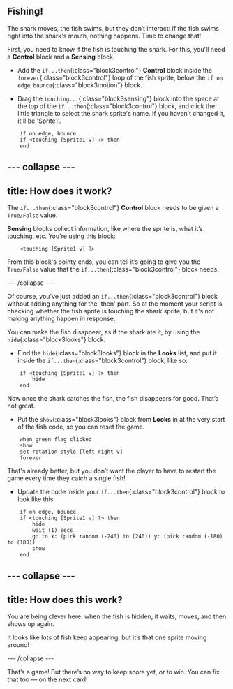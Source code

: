 ## Fishing!

The shark moves, the fish swims, but they don’t interact: if the fish swims right into the shark's mouth, nothing happens. Time to change that!

First, you need to know if the fish is touching the shark. For this, you'll need a **Control** block and a **Sensing** block. 

+ Add the `if...then`{:class="block3control"} **Control** block inside the `forever`{:class="block3control"} loop of the fish sprite, below the `if on edge bounce`{:class="block3motion"} block.

+ Drag the `touching...`{:class="block3sensing"} block into the space at the top of the `if...then`{:class="block3control"} block, and click the little triangle to select the shark sprite's name. If you haven’t changed it, it'll be 'Sprite1'.

```blocks3
    if on edge, bounce
    if <touching [Sprite1 v] ?> then
    end
```

--- collapse ---
---
title: How does it work?
---

The `if...then`{:class="block3control"} **Control** block needs to be given a `True/False` value. 

**Sensing** blocks collect information, like where the sprite is, what it’s touching, etc. You're using this block:

```blocks3
    <touching [Sprite1 v] ?>
```

From this block's pointy ends, you can tell it’s going to give you the `True/False` value that the `if...then`{:class="block3control"} block needs.

--- /collapse ---

Of course, you’ve just added an `if...then`{:class="block3control"} block without adding anything for the 'then' part. So at the moment your script is checking whether the fish sprite is touching the shark sprite, but it's not making anything happen in response.

You can make the fish disappear, as if the shark ate it, by using the `hide`{:class="block3looks"} block.

+ Find the `hide`{:class="block3looks"} block in the **Looks** list, and put it inside the `if...then`{:class="block3control"} block, like so: 

```blocks3
    if <touching [Sprite1 v] ?> then
        hide
    end
```

Now once the shark catches the fish, the fish disappears for good. That’s not great.

+ Put the `show`{:class="block3looks"} block from **Looks** in at the very start of the fish code, so you can reset the game. 

```blocks3
    when green flag clicked
    show
    set rotation style [left-right v]
    forever
```

That's already better, but you don’t want the player to have to restart the game every time they catch a single fish! 

+ Update the code inside your `if...then`{:class="block3control"} block to look like this:

```blocks3
    if on edge, bounce
    if <touching [Sprite1 v] ?> then
        hide
        wait (1) secs
        go to x: (pick random (-240) to (240)) y: (pick random (-180) to (180))
        show
    end
```

--- collapse ---
---
title: How does this work?
---

You are being clever here: when the fish is hidden, it waits, moves, and then shows up again. 

It looks like lots of fish keep appearing, but it’s that one sprite moving around! 

--- /collapse ---

That’s a game! But there’s no way to keep score yet, or to win. You can fix that too — on the next card!
